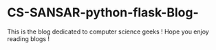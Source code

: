 # CS-SANSAR-python-flask-Blog-
This is the blog dedicated to computer science geeks ! Hope you enjoy reading blogs !
